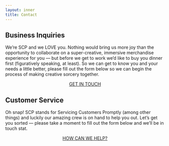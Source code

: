 ```yaml
---
layout: inner
title: Contact
---
```


<div class="contact">
  <div class="md">
    <h2>Business Inquiries</h2>
    <p>We’re SCP and we LOVE you. Nothing would bring us more joy than the opportunity to collaborate on a super-creative, immersive merchandise experience for you — but before we get to work we’d like to buy you dinner first (figuratively speaking, at least). So we can get to know you and your needs a little better, please fill out the form below so we can begin the process of making creative sorcery together.</p>
    <center><a href="" class="cta" target="_blank">GET IN TOUCH</a></center>
  </div>

  <div class="md">
    <h2>Customer Service</h2>
    <p>Oh snap! SCP stands for Servicing Customers Promptly (among other things) and luckily our amazing crew is on hand to help you out. Let’s get you sorted — please take a moment to fill out the form below and we’ll be in touch stat.</p>
    <center><a href="" class="cta" target="_blank">HOW CAN WE HELP?</a></center>
  </div>
</div>